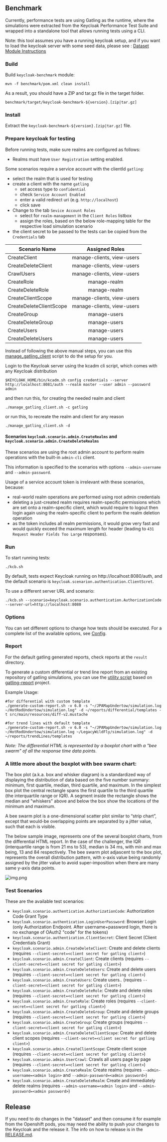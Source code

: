 ## Benchmark

Currently, performance tests are using Gatling as the runtime, where the simulations were extracted from the 
Keycloak Performance Test Suite and wrapped into a standalone tool that allows running tests using a CLI.

Note: this tool assumes you have a running keycloak setup,
and if you want to load the keycloak server with some seed data, please see : [Dataset Module Instructions](../README.md)
### Build

Build `keycloak-benchmark` module: 

    mvn -f benchmark/pom.xml clean install
    
As a result, you should have a ZIP and tar.gz file in the target folder.

    benchmark/target/keycloak-benchmark-${version}.[zip|tar.gz]
    
### Install

Extract the `keycloak-benchmark-${version}.[zip|tar.gz]` file.

### Prepare keycloak for testing

Before running tests, make sure realms are configured as follows:

* Realms must have `User Registration` setting enabled.

Some scenarios require a service account with the clientId `gatling`:

* select the realm that is used for testing
* create a client  with the name `gatling`
   * set access type to `confidential`
   * check `Service Account Enabled`
   * enter a valid redirect uri (e.g. `http://localhost`)  
   * click save
* Change to the tab `Sevice Account Roles`
   * select for `realm-management` in the `Client Roles` listbox
   * assign the roles, based on the below role-mapping table for the respective load simulation scenario
* the client secret to be passed to the tests can be copied from the `Credentials` tab

| Scenario Name           |       Assigned Roles       |
|-------------------------|:--------------------------:|
| CreateClient            | manage-clients, view-users |
| CreateDeleteClient      | manage-clients, view-users |
| CrawlUsers              | manage-clients, view-users |
| CreateRole              |        manage-realm        |
| CreateDeleteRole        |        manage-realm        |
| CreateClientScope       | manage-clients, view-users |
| CreateDeleteClientScope | manage-clients, view-users |
| CreateGroup             |        manage-users        |
| CreateDeleteGroup       |        manage-users        |
| CreateUsers             |        manage-users        |
| CreateDeleteUsers       |        manage-users        |

Instead of following the above manual steps, you can use this [manage_gatling_client](manage_gatling_client.sh) script to do the setup for you.

Login to the Keycloak server using the kcadm cli script, which comes with any Keycloak distribution

```shell
$KEYCLOAK_HOME/bin/kcadm.sh config credentials --server http://localhost:8081/auth --realm master --user admin --password admin
```

and then run this, for creating the needed realm and client

```shell
./manage_gatling_client.sh -c gatling
```

or run this, to recreate the realm and client for any reason

```shell
./manage_gatling_client.sh -d
```



#### Scenarios `keycloak.scenario.admin.CreateRealms` and `keycloak.scenario.admin.CreateDeleteRealms`

These scenarios are using the root admin account to perform realm operations with the built-in `admin-cli` client.

This information is specified to the scenarios with options `--admin-username` and `--admin-password`.

Usage of a service account token is irrelevant with these scenarios, because:

* real-world realm operations are performed using root admin credentials
* deleting a just-created realm requires realm-specific permissions which are set onto a realm-specific
  client, which would require to logout then login again using the realm-specific client to perform the realm deletion operation
* as the token includes all realm permissions, it would grow very fast and would quickly exceed
  the maximum length for header (leading to `431 Request Header Fields Too Large` responses).

### Run

To start running tests:

    ./kcb.sh

By default, tests expect Keycloak running on http://localhost:8080/auth, and the default scenario is `keycloak.scenarion.authentication.ClientScret`.

To use a different server URL and scenario:

    ./kcb.sh --scenario=keycloak.scenario.authentication.AuthorizationCode --server-url=http://localhost:8080

### Options

You can set different options to change how tests should be executed. For a complete list of the available options, see
[Config](src/main/java/org/keycloak/benchmark/Config.java).

### Report

For the default gatling generated reports, check reports at the `result` directory.

To generate a custom differential or trend line report from an existing repository of gatling simulations, you can use the [utility script](generate-custom-report.sh) based on [gatling-report](https://github.com/nuxeo/gatling-report/blob/master/README.md) project.

Example Usage:
```shell
#for differential with custom template
./generate-custom-report.sh -v 6.0 -s "~/JPAMapUndertow/simulation.log ~/HotRodUndertow/simulation.log" -d ~/reports/differential/templates -t src/main/resources/diff-v2.mustache

#for trend lines with default template
./generate-custom-report.sh -v 6.0 -s "~/JPAMapUndertow/simulation.log ~/HotRodUndertow/simulation.log ~/LegacyWildFly/simulation.log" -d ~/reports/trendLines/templates
```

_Note: The differential HTML is represented by a boxplot chart with a "bee swarm" of all the response time data points._ 

### A little more about the boxplot with bee swarm chart:
The box plot (a.k.a. box and whisker diagram) is a standardized way of displaying the distribution of data based on the five number summary: minimum, first quartile, median, third quartile, and maximum. In the simplest box plot the central rectangle spans the first quartile to the third quartile (the interquartile range or IQR). A segment inside the rectangle shows the median and "whiskers" above and below the box show the locations of the minimum and maximum. 

A bee swarm plot is a one-dimensional scatter plot similar to “strip chart”, except that would-be overlapping points are separated by a jitter value, such that each is visible.

The below sample image, represents one of the several boxplot charts, from the differential HTML report. In the case of the challenger, the IQR (interquartile range is from 21 ms to 53), median is 34 ms, with min and max being, 13 and 84 respectively. The bee swarm plot adjascent to the box plot, represents the overall distribution pattern, with x-axis value being randomly assigned by the jitter value to avoid super-imposition when there are many same y-axis data points. 

![img.png](img.png)

### Test Scenarios

These are the available test scenarios:

* `keycloak.scenario.authentication.AuthorizationCode`: Authorization Code Grant Type
* `keycloak.scenario.authentication.LoginUserPassword`: Browser Login (only Authorization Endpoint. After username+password login, there is no exchange of OAuth2 "code" for the tokens) 
* `keycloak.scenario.authentication.ClientSecret`: Client Secret (Client Credentials Grant)
* `keycloak.scenario.admin.CreateDeleteClient`: Create and delete clients (requires `--client-secret=<client secret for gatling client>`)
* `keycloak.scenario.admin.CreateClient`: Create clients (requires `--client-secret=<client secret for gatling client>`)
* `keycloak.scenario.admin.CreateDeleteUsers`: Create and delete users (requires `--client-secret=<client secret for gatling client>`)
* `keycloak.scenario.admin.CreateUsers`: Create users.. (requires `--client-secret=<client secret for gatling client>`)
* `keycloak.scenario.admin.CreateDeleteRole`: Create and delete roles (requires `--client-secret=<client secret for gatling client>`)
* `keycloak.scenario.admin.CreateRole`: Create roles (requires `--client-secret=<client secret for gatling client>`)
* `keycloak.scenario.admin.CreateDeleteGroup`: Create and delete groups (requires `--client-secret=<client secret for gatling client>`)
* `keycloak.scenario.admin.CreateGroup`: Create groups (requires `--client-secret=<client secret for gatling client>`)
* `keycloak.scenario.admin.CreateDeleteClientScope`: Create and delete client scopes (requires `--client-secret=<client secret for gatling client>`)
* `keycloak.scenario.admin.CreateClientScope`: Create client scope (requires `--client-secret=<client secret for gatling client>`)
* `keycloak.scenario.admin.UserCrawl`: Crawls all users page by page (requires `--client-secret=<client secret for gatling client>`)
* `keycloak.scenario.admin.CreateRealm`: Create realms (requires `--admin-username=<admin login>` and `--admin-password=<admin password>`)
* `keycloak.scenario.admin.CreateDeleteRealm`: Create and immediately delete realms (requires `--admin-username=<admin login>` and `--admin-password=<admin password>`)

## Release

If you need to do changes in the "dataset" and then consume it for example from the Openshift pods, you may need the ability to push
your changes to the Keycloak and the release it. The info on how to release is in the [RELEASE.md](../RELEASE.md).